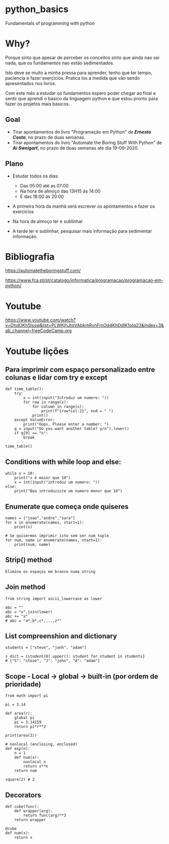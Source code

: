 # python_basics
Fundamentals of programming with python

# Why?

Porque sinto que apesar de perceber os conceitos sinto que ainda nao sei nada, que os fundamentos nao estão sedimentados.

Isto deve se muito a minha pressa para aprender, tenho que ter tempo, paciencia e fazer exercicios. Pratica los a medida que vão sendo apresentados nos livros.

Com este mês a estudar os fundamentos espero poder chegar ao final e sentir que aprendi o basico da linguagem python e que estou pronto para fazer os projetos mais basicos.

## Goal

* Tirar apontamentos do livro "Programação em Python" de ***Ernesto Costa***, no prazo de duas semanas.
* Tirar apontamentos do livro "Automate the Boring Stuff With Python" de ***Ai Sweigart***, no prazo de duas semanas ate dia 19-09-2020.

## Plano

* Estudar todos os dias:
    * Das 05:00 até as 07:00
    * Na hora de almoço das 13H15 ás 14:00
    * E das 18:00 ás 20:00

* A primeira hora da manhã será escrever os apontamentos e fazer os exercicios
* Na hora de almoço ler e sublinhar
* A tarde ler e sublinhar, pesquisar mais informação para sedimentar informação.

# Bibliografia

https://automatetheboringstuff.com/

https://www.fca.pt/pt/catalogo/informatica/programacao/programacao-em-python/

# Youtube

https://www.youtube.com/watch?v=DhdOKh5Issw&list=PLWKjhJtqVAbkmRvnFmOd4KhDdlK1oIq23&index=3&ab_channel=freeCodeCamp.org




# Youtube lições

## Para imprimir com espaço personalizado entre colunas e lidar com try e except 

    def time_table():
        try:
            x = int(input("Introduz um numero: "))
            for row in range(x):
                for column in range(x):
                    print(f"{row*col:2}", end = " ")
                print()
        except ValueError:
            print("Oops, Please enter a number: ")
        q = input("Do you want another table? y/n").lower()
        if q[0] == "n":
            break

    time_table()


## Conditions with while loop and else:

    while x > 10:
        print("x é maior que 10")
        x = int(input("introduz um numero: "))
    else:
        print("Boa introduziste um numero menor que 10")

## Enumerate que começa onde quiseres

    names = ["joao","andre","sara"]
    for x in enumerate(names, start=1):
        print(x)

    # Se quisermos imprimir isto sem ser num tuple
    for num, name in enumerate(names, start=1):
        print(num, name)


## Strip() method

    Elimina os espaços em branco numa string

## Join method

    from string import ascii_lowercase as lower

    abc = ""
    abc = "x".join(lower)
    abc += "x"
    # abc = "a*,b*,c*,...,z*"

## List compreenshion and dictionary

    students = ["steve", "jonh", "adam"]

    s_dict = {student[0].upper(): student for student in students}
    # {"S": "steve", "J": "john", "A": "adam"}

## Scope - Local -> global -> built-in (por ordem de prioridade)

    from math import pi

    pi = 3.14

    def area(r):
        global pi
        pi = 3.14159
        return pi*r**2

    print(area(3))

    # nonlocal (enclosing, enclosed)
    def exp(n):
        n = 1
        def num(x):
            nonlocal n
            return x**n
        return num

    square(2) # 2

## Decorators

    def cube(func):
        def wrapper(arg):
            return func(arg)**3
        return wrapper
    
    @cube
    def num(x):
        return x
        